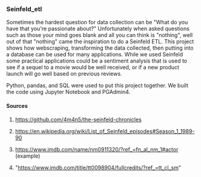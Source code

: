### Seinfeld_etl

Sometimes the hardest question for data collection can be "What do you have that you're passionate about?" Unfortunately when asked questions such as those your mind goes blank and all you can think is "nothing", well out of that "nothing" came the inspiration to do a Seinfeld ETL. This project shows how webscraping, transforming the data collected, then putting into a database can be used for many applications. While we used Seinfeld some practical applications could be a sentiment analysis that is used to see if a sequel to a movie would be well received, or if a new product launch will go well based on previous reviews.

Python, pandas, and SQL were used to put this project together. We built the code using Jupyter Notebook and PGAdmin4.


#### Sources

1. https://github.com/4m4n5/the-seinfeld-chronicles  
 
2. https://en.wikipedia.org/wiki/List_of_Seinfeld_episodes#Season_1_1989-90
 
3. https://www.imdb.com/name/nm0911320/?ref_=fn_al_nm_1#actor (example)

4. "https://www.imdb.com/title/tt0098904/fullcredits/?ref_=tt_cl_sm"


